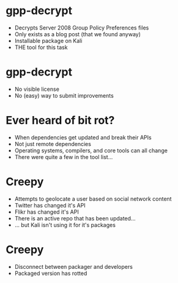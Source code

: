 <!SLIDE bullets incremental>

# gpp-decrypt

* Decrypts Server 2008 Group Policy Preferences files
* Only exists as a blog post (that we found anyway)
* Installable package on Kali
* THE tool for this task
<!SLIDE bullets incremental>

# gpp-decrypt

* No visible license
* No (easy) way to submit improvements

<!SLIDE bullets incremental>

# Ever heard of bit rot?

* When dependencies get updated and break their APIs
* Not just remote dependencies
* Operating systems, compilers, and core tools can all change
* There were quite a few in the tool list...

<!SLIDE bullets incremental>

# Creepy

* Attempts to geolocate a user based on social network content
* Twitter has changed it's API
* Flikr has changed it's API
* There is an active repo that has been updated...
* ... but Kali isn't using it for it's packages

<!SLIDE bullets incremental>

# Creepy

* Disconnect between packager and developers
* Packaged version has rotted

